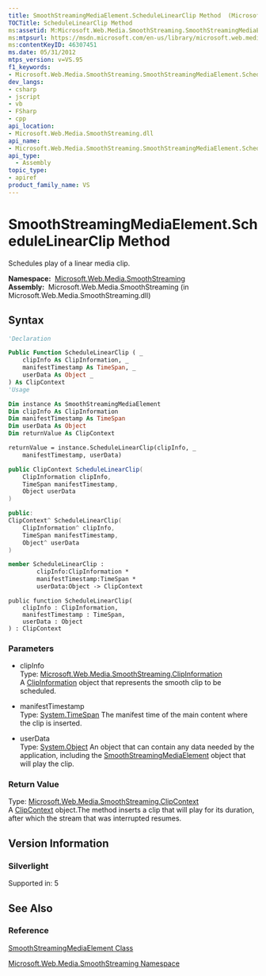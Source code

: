 ```yaml
---
title: SmoothStreamingMediaElement.ScheduleLinearClip Method  (Microsoft.Web.Media.SmoothStreaming)
TOCTitle: ScheduleLinearClip Method
ms:assetid: M:Microsoft.Web.Media.SmoothStreaming.SmoothStreamingMediaElement.ScheduleLinearClip(Microsoft.Web.Media.SmoothStreaming.ClipInformation,System.TimeSpan,System.Object)
ms:mtpsurl: https://msdn.microsoft.com/en-us/library/microsoft.web.media.smoothstreaming.smoothstreamingmediaelement.schedulelinearclip(v=VS.95)
ms:contentKeyID: 46307451
ms.date: 05/31/2012
mtps_version: v=VS.95
f1_keywords:
- Microsoft.Web.Media.SmoothStreaming.SmoothStreamingMediaElement.ScheduleLinearClip
dev_langs:
- csharp
- jscript
- vb
- FSharp
- cpp
api_location:
- Microsoft.Web.Media.SmoothStreaming.dll
api_name:
- Microsoft.Web.Media.SmoothStreaming.SmoothStreamingMediaElement.ScheduleLinearClip
api_type:
  - Assembly
topic_type:
- apiref
product_family_name: VS
---
```


# SmoothStreamingMediaElement.ScheduleLinearClip Method

Schedules play of a linear media clip.

**Namespace:**  [Microsoft.Web.Media.SmoothStreaming](microsoft-web-media-smoothstreaming-namespace_1.md)  
**Assembly:**  Microsoft.Web.Media.SmoothStreaming (in Microsoft.Web.Media.SmoothStreaming.dll)

## Syntax

```vb
'Declaration

Public Function ScheduleLinearClip ( _
    clipInfo As ClipInformation, _
    manifestTimestamp As TimeSpan, _
    userData As Object _
) As ClipContext
'Usage

Dim instance As SmoothStreamingMediaElement
Dim clipInfo As ClipInformation
Dim manifestTimestamp As TimeSpan
Dim userData As Object
Dim returnValue As ClipContext

returnValue = instance.ScheduleLinearClip(clipInfo, _
    manifestTimestamp, userData)
```

```csharp
public ClipContext ScheduleLinearClip(
    ClipInformation clipInfo,
    TimeSpan manifestTimestamp,
    Object userData
)
```

```cpp
public:
ClipContext^ ScheduleLinearClip(
    ClipInformation^ clipInfo, 
    TimeSpan manifestTimestamp, 
    Object^ userData
)
```

``` fsharp
member ScheduleLinearClip : 
        clipInfo:ClipInformation * 
        manifestTimestamp:TimeSpan * 
        userData:Object -> ClipContext 
```

```jscript
public function ScheduleLinearClip(
    clipInfo : ClipInformation, 
    manifestTimestamp : TimeSpan, 
    userData : Object
) : ClipContext
```

### Parameters

  - clipInfo  
    Type: [Microsoft.Web.Media.SmoothStreaming.ClipInformation](clipinformation-class-microsoft-web-media-smoothstreaming_1.md)  
    A [ClipInformation](clipinformation-class-microsoft-web-media-smoothstreaming_1.md) object that represents the smooth clip to be scheduled.

<!-- end list -->

  - manifestTimestamp  
    Type: [System.TimeSpan](https://msdn.microsoft.com/library/269ew577\(v=vs.95\))  
    The manifest time of the main content where the clip is inserted.

<!-- end list -->

  - userData  
    Type: [System.Object](https://msdn.microsoft.com/library/e5kfa45b\(v=vs.95\))  
    An object that can contain any data needed by the application, including the [SmoothStreamingMediaElement](smoothstreamingmediaelement-class-microsoft-web-media-smoothstreaming_1.md) object that will play the clip.

### Return Value

Type: [Microsoft.Web.Media.SmoothStreaming.ClipContext](clipcontext-class-microsoft-web-media-smoothstreaming_1.md)  
A [ClipContext](clipcontext-class-microsoft-web-media-smoothstreaming_1.md) object.The method inserts a clip that will play for its duration, after which the stream that was interrupted resumes.

## Version Information

### Silverlight

Supported in: 5  

## See Also

### Reference

[SmoothStreamingMediaElement Class](smoothstreamingmediaelement-class-microsoft-web-media-smoothstreaming_1.md)

[Microsoft.Web.Media.SmoothStreaming Namespace](microsoft-web-media-smoothstreaming-namespace_1.md)

